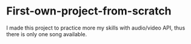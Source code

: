 # First-own-project-from-scratch

I made this project to practice more my skills with audio/video API, thus there is only one song available.
